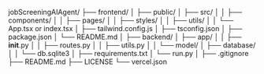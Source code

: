 jobScreeningAIAgent/
├── frontend/
│   ├── public/
│   ├── src/
│   │   ├── components/
│   │   ├── pages/
│   │   ├── styles/
│   │   ├── utils/
│   │   └── App.tsx or index.tsx
│   ├── tailwind.config.js
│   ├── tsconfig.json
│   ├── package.json
│   └── README.md
│
├── backend/
│   ├── app/
│   │   ├── __init__.py
│   │   ├── routes.py
│   │   ├── utils.py
│   │   └── model/
│   ├── database/
│   │   └── db.sqlite3
│   ├── requirements.txt
│   └── run.py
│
├── .gitignore
├── README.md
├── LICENSE
└── vercel.json
